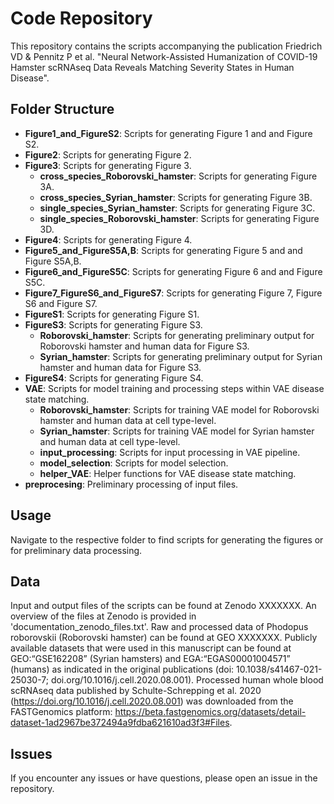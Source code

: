  # Code Repository

This repository contains the scripts accompanying the publication Friedrich VD & Pennitz P et al. "Neural Network-Assisted Humanization of COVID-19 Hamster scRNAseq Data Reveals Matching Severity States in Human Disease". 

## Folder Structure

- **Figure1_and_FigureS2**: Scripts for generating Figure 1 and and Figure S2.
- **Figure2**: Scripts for generating Figure 2.
- **Figure3**: Scripts for generating Figure 3.
     - **cross_species_Roborovski_hamster**: Scripts for generating Figure 3A.
     - **cross_species_Syrian_hamster**: Scripts for generating Figure 3B.
     - **single_species_Syrian_hamster**: Scripts for generating Figure 3C.
     - **single_species_Roborovski_hamster**: Scripts for generating Figure 3D.
- **Figure4**: Scripts for generating Figure 4.
- **Figure5_and_FigureS5A,B**: Scripts for generating Figure 5 and and Figure S5A,B.
- **Figure6_and_FigureS5C**: Scripts for generating Figure 6 and and Figure S5C.
- **Figure7_FigureS6_and_FigureS7**: Scripts for generating Figure 7, Figure S6 and Figure S7.
- **FigureS1**: Scripts for generating Figure S1.
- **FigureS3**:  Scripts for generating Figure S3.
   - **Roborovski_hamster**: Scripts for generating preliminary output for Roborovski hamster and human data for Figure S3.
   - **Syrian_hamster**: Scripts for generating preliminary output for Syrian hamster and human data for Figure S3.
- **FigureS4**: Scripts for generating Figure S4.
- **VAE**: Scripts for model training and processing steps within VAE disease state matching.
   - **Roborovski_hamster**: Scripts for training VAE model for Roborovski hamster and human data at cell type-level.
   - **Syrian_hamster**: Scripts for training VAE model for Syrian hamster and human data at cell type-level.
   - **input_processing**: Scripts for input processing in VAE pipeline.
   - **model_selection**: Scripts for model selection.
   - **helper_VAE**: Helper functions for VAE disease state matching.
- **preprocesing**: Preliminary processing of input files.
  

## Usage

Navigate to the respective folder to find scripts for generating the figures or for preliminary data processing. 

## Data

Input and output files of the scripts can be found at Zenodo XXXXXXX. 
An overview of the files at Zenodo is provided in 'documentation_zenodo_files.txt'. Raw and processed data of Phodopus roborovskii (Roborovski hamster) can be found at GEO XXXXXXX. 
Publicly available datasets that were used in this manuscript can be found at GEO:“GSE162208” (Syrian hamsters) and EGA:“EGAS00001004571” (humans) as indicated in the original publications (doi: 10.1038/s41467-021-25030-7; doi.org/10.1016/j.cell.2020.08.001).
Processed human whole blood scRNAseq data published by Schulte-Schrepping et al. 2020 (https://doi.org/10.1016/j.cell.2020.08.001) was downloaded from the FASTGenomics platform:
https://beta.fastgenomics.org/datasets/detail-dataset-1ad2967be372494a9fdba621610ad3f3#Files.


## Issues

If you encounter any issues or have questions, please open an issue in the repository.


